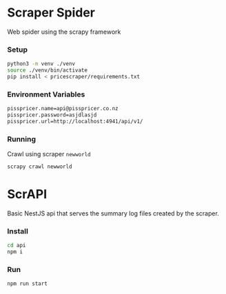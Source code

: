 # Scraper Spider
Web spider using the scrapy framework
### Setup
```bash
python3 -m venv ./venv
source ./venv/bin/activate
pip install < pricescraper/requirements.txt
```

### Environment Variables
```bash
pisspricer.name=api@pisspricer.co.nz
pisspricer.password=asjdlasjd
pisspricer.url=http://localhost:4941/api/v1/
```

### Running
Crawl using scraper `newworld`
```bash
scrapy crawl newworld
```

# ScrAPI
Basic NestJS api that serves the summary log files created by the scraper.
### Install
```bash
cd api
npm i
```

### Run
```bash
npm run start
```
